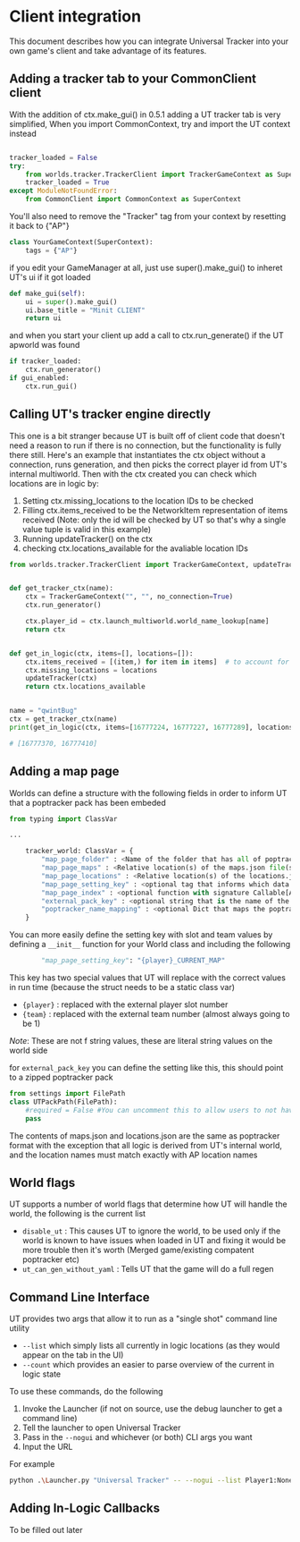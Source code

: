 # Client integration

This document describes how you can integrate Universal Tracker into your own game's client and take advantage of its features.

## Adding a tracker tab to your CommonClient client

With the addition of ctx.make_gui() in 0.5.1 adding a UT tracker tab is very simplified,
When you import CommonContext, try and import the UT context instead
```py

tracker_loaded = False
try:
    from worlds.tracker.TrackerClient import TrackerGameContext as SuperContext
    tracker_loaded = True
except ModuleNotFoundError:
    from CommonClient import CommonContext as SuperContext
```

You'll also need to remove the "Tracker" tag from your context by resetting it back to {"AP"}
```py
class YourGameContext(SuperContext):
    tags = {"AP"}
```

if you edit your GameManager at all, just use super().make_gui() to inheret UT's ui if it got loaded
```py
def make_gui(self):
    ui = super().make_gui()
    ui.base_title = "Minit CLIENT"
    return ui
```

and when you start your client up add a call to ctx.run_generate() if the UT apworld was found
```py
if tracker_loaded:
    ctx.run_generator()
if gui_enabled:
    ctx.run_gui()
```

## Calling UT's tracker engine directly

This one is a bit stranger because UT is built off of client code that doesn't need a reason to run if there is no connection, but the functionality is fully there still. 
Here's an example that instantiates the ctx object without a connection, runs generation, and then picks the correct player id from UT's internal multiworld.
Then with the ctx created you can check which locations are in logic by:
1. Setting ctx.missing_locations to the location IDs to be checked
1. Filling ctx.items_received to be the NetworkItem representation of items received (Note: only the id will be checked by UT so that's why a single value tuple is valid in this example)
1. Running updateTracker() on the ctx
1. checking ctx.locations_available for the avaliable location IDs


```py
from worlds.tracker.TrackerClient import TrackerGameContext, updateTracker


def get_tracker_ctx(name):
    ctx = TrackerGameContext("", "", no_connection=True)
    ctx.run_generator()

    ctx.player_id = ctx.launch_multiworld.world_name_lookup[name]
    return ctx


def get_in_logic(ctx, items=[], locations=[]):
    ctx.items_received = [(item,) for item in items]  # to account for the list being ids and not Items
    ctx.missing_locations = locations
    updateTracker(ctx)
    return ctx.locations_available


name = "qwintBug"
ctx = get_tracker_ctx(name)
print(get_in_logic(ctx, items=[16777224, 16777227, 16777289], locations=[16777360, 16777370, 16777410]))

# [16777370, 16777410]
```

## Adding a map page

Worlds can define a structure with the following fields in order to inform UT that a poptracker pack has been embeded

```py
from typing import ClassVar

...

    tracker_world: ClassVar = {
        "map_page_folder" : <Name of the folder that has all of poptracker files in it, not used for external poptracker packs>
        "map_page_maps" : <Relative location(s) of the maps.json file(s), may be a list if more then one file exists>
        "map_page_locations" : <Relative location(s) of the locations.json file(s), may be a list if more then one file exists>
        "map_page_setting_key" : <optional tag that informs which data storage key will be watched for auto tabbing>
        "map_page_index" : <optional function with signature Callable[Any,int] that will control the auto tabbing>
        "external_pack_key" : <optional string that is the name of the setting string that UT reads in order to find the external pop tracker pack>
        "poptracker_name_mapping" : <optional Dict that maps the poptracker pack names to the location id as they exist in the datapackage >
    }
```

You can more easily define the setting key with slot and team values by defining a `__init__` function for your World class and including the following
```py
        "map_page_setting_key": "{player}_CURRENT_MAP"
```

This key has two special values that UT will replace with the correct values in run time (because the struct needs to be a static class var)

 * `{player}` : replaced with the external player slot number  
 * `{team}` : replaced with the external team number (almost always going to be 1)  

 *Note*: These are not f string values, these are literal string values on the world side

for `external_pack_key` you can define the setting like this, this should point to a zipped poptracker pack
```py
from settings import FilePath
class UTPackPath(FilePath):
    #required = False #You can uncomment this to allow users to not have the poptracker map, if the key is "" then the map tab won't be rendered
    pass
```

The contents of maps.json and locations.json are the same as poptracker format with the exception that all logic is derived from UT's internal world, and the location names must match exactly with AP location names

## World flags

UT supports a number of world flags that determine how UT will handle the world, the following is the current list

 * `disable_ut` : This causes UT to ignore the world, to be used only if the world is known to have issues when loaded in UT and fixing it would be more trouble then it's worth (Merged game/existing compatent poptracker etc)
 * `ut_can_gen_without_yaml` : Tells UT that the game will do a full regen

## Command Line Interface

UT provides two args that allow it to run as a "single shot" command line utility

  * `--list` which simply lists all currently in logic locations (as they would appear on the tab in the UI)
  * `--count` which provides an easier to parse overview of the current in logic state

To  use these commands, do the following

  1) Invoke the Launcher (if not on source, use the debug launcher to get a command line)
  2) Tell the launcher to open Universal Tracker
  3) Pass in the `--nogui` and whichever (or both) CLI args you want
  4) Input the URL

For example
```sh
python .\Launcher.py "Universal Tracker" -- --nogui --list Player1:None@localhost
```

## Adding In-Logic Callbacks

To be filled out later
